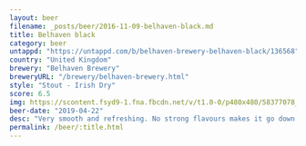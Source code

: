 ```yaml
---
layout: beer
filename: _posts/beer/2016-11-09-belhaven-black.md
title: Belhaven black
category: beer
untappd: "https://untappd.com/b/belhaven-brewery-belhaven-black/136568"
country: "United Kingdom"
brewery: "Belhaven Brewery"
breweryURL: "/brewery/belhaven-brewery.html"
style: "Stout - Irish Dry"
score: 6.5
img: https://scontent.fsyd9-1.fna.fbcdn.net/v/t1.0-0/p480x480/58377078_10157070441548745_6574181503683526656_o.jpg?_nc_cat=100&_nc_sid=e007fa&_nc_ohc=jN4FO1bA3fQAX_cJCyE&_nc_ht=scontent.fsyd9-1.fna&tp=6&oh=d9c0024f52668c573eaec67b0c7cb450&oe=5F9417EE
beer-date: "2019-04-22"
desc: "Very smooth and refreshing. No strong flavours makes it go down easy"
permalink: /beer/:title.html
---
```

